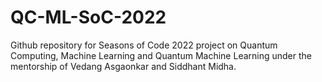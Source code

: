 # QC-ML-SoC-2022
Github repository for Seasons of Code 2022 project on Quantum Computing, Machine Learning and Quantum Machine Learning under the mentorship of Vedang Asgaonkar and Siddhant Midha.
